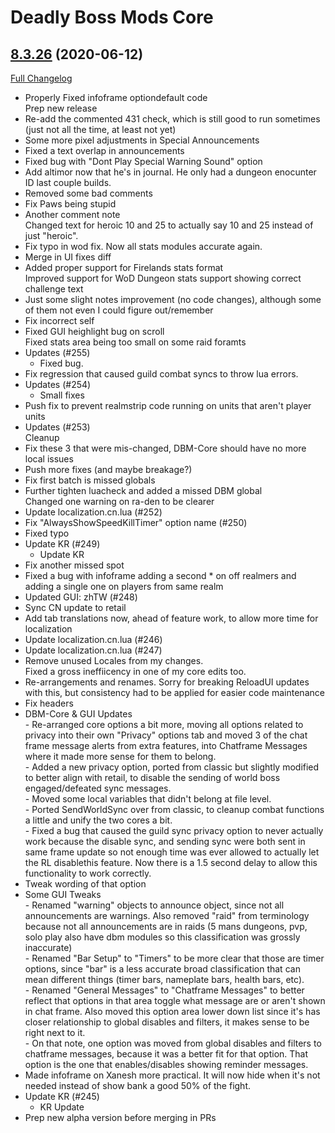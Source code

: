 # Deadly Boss Mods Core

## [8.3.26](https://github.com/DeadlyBossMods/DeadlyBossMods/tree/8.3.26) (2020-06-12)
[Full Changelog](https://github.com/DeadlyBossMods/DeadlyBossMods/compare/8.3.25...8.3.26)

- Properly Fixed infoframe optiondefault code  
    Prep new release  
- Re-add the commented 431 check, which is still good to run sometimes (just not all the time, at least not yet)  
- Some more pixel adjustments in Special Announcements  
- Fixed a text overlap in announcements  
- Fixed bug with "Dont Play Special Warning Sound" option  
- Add altimor now that he's in journal. He only had a dungeon enocunter ID last couple builds.  
- Removed some bad comments  
- Fix Paws being stupid  
- Another comment note  
    Changed text for heroic 10 and 25 to actually say 10 and 25 instead of just "heroic".  
- Fix typo in wod fix. Now all stats modules accurate again.  
- Merge in UI fixes diff  
- Added proper support for Firelands stats format  
    Improved support for WoD Dungeon stats support showing correct challenge text  
- Just some slight notes improvement (no code changes), although some of them not even I could figure out/remember  
- Fix incorrect self  
- Fixed GUI heighlight bug on scroll  
    Fixed stats area being too small on some raid foramts  
- Updates (#255)  
    * Fixed bug.  
- Fix regression that caused guild combat syncs to throw lua errors.  
- Updates (#254)  
    * Small fixes  
- Push fix to prevent realmstrip code running on units that aren't player units  
- Updates (#253)  
    Cleanup  
- Fix these 3 that were mis-changed, DBM-Core should have no more local issues  
- Push more fixes (and maybe breakage?)  
- Fix first batch is missed globals  
- Further tighten luacheck and added a missed DBM global  
    Changed one warning on ra-den to be clearer  
- Update localization.cn.lua (#252)  
- Fix "AlwaysShowSpeedKillTimer" option name (#250)  
- Fixed typo  
- Update KR (#249)  
    * Update KR  
- Fix another missed spot  
- Fixed a bug with infoframe adding a second * on off realmers and adding a single one on players from same realm  
- Updated GUI: zhTW (#248)  
- Sync CN update to retail  
- Add tab translations now, ahead of feature work, to allow more time for localization  
- Update localization.cn.lua (#246)  
- Update localization.cn.lua (#247)  
- Remove unused Locales from my changes.  
    Fixed a gross ineffiicency in one of my core edits too.  
- Re-arrangements and renames. Sorry for breaking ReloadUI updates with this, but consistency had to be applied for easier code maintenance  
- Fix headers  
- DBM-Core & GUI Updates  
      - Re-arranged core options a bit more, moving all options related to privacy into their own "Privacy" options tab and moved 3 of the chat frame message alerts from extra features, into Chatframe Messages where it made more sense for them to belong.  
      - Added a new privacy option, ported from classic but slightly modified to better align with retail, to disable the sending of world boss engaged/defeated sync messages.  
      - Moved some local variables that didn't belong at file level.  
      - Ported SendWorldSync over from classic, to cleanup combat functions a little and unify the two cores a bit.  
      - Fixed a bug that caused the guild sync privacy option to never actually work because the disable sync, and sending sync were both sent in same frame update so not enough time was ever allowed to actually let the RL disablethis feature. Now there is a 1.5 second delay to allow this functionality to work correctly.  
- Tweak wording of that option  
- Some GUI Tweaks  
      - Renamed "warning" objects to announce object, since not all announcements are warnings. Also removed "raid" from terminology because not all announcements are in raids (5 mans dungeons, pvp, solo play also have dbm modules so this classification was grossly inaccurate)  
      - Renamed "Bar Setup" to "Timers" to be more clear that those are timer options, since "bar" is a less accurate broad classification that can mean different things (timer bars, nameplate bars, health bars, etc).  
      - Renamed "General Messages" to "Chatframe Messages" to better reflect that options in that area toggle what message are or aren't shown in chat frame. Also moved this option area lower down list since it's has closer relationship to global disables and filters, it makes sense to be right next to it.  
      - On that note, one option was moved from global disables and filters to chatframe messages, because it was a better fit for that option. That option is the one that enables/disables showing reminder messages.  
- Made infoframe on Xanesh more practical. It will now hide when it's not needed instead of show bank a good 50% of the fight.  
- Update KR (#245)  
    * KR Update  
- Prep new alpha version before merging in PRs  
